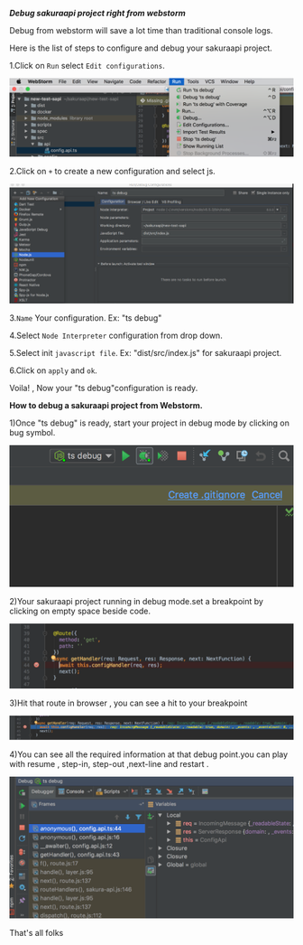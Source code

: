 **_Debug sakuraapi project right from webstorm_**

Debug from webstorm will save a lot time than traditional console logs.

Here is the list of steps to configure and debug your sakuraapi project.

1.Click on `Run` select `Edit configurations`.

 ![](./../images/.Tutorial-004_images/image6.png)

2.Click on `+` to create a new configuration and select js.

 ![](./../images/.Tutorial-004_images/image2.png)


3.`Name` Your configuration. Ex: &quot;ts debug&quot;

4.Select `Node Interpreter` configuration from drop down.

5.Select init `javascript file`. Ex: &quot;dist/src/index.js&quot; for sakuraapi project.

6.Click on `apply` and `ok`.

Voila! , Now your &quot;ts debug&quot;configuration is ready.

**How to debug a sakuraapi project from Webstorm.**

1)Once &quot;ts debug&quot; is ready, start your project in debug mode by clicking on bug symbol.

 ![](./../images/.Tutorial-004_images/image4.png)

2)Your sakuraapi project running in debug mode.set a breakpoint by clicking on empty space beside code.

 ![](./../images/.Tutorial-004_images/image3.png)

3)Hit that route in browser , you can see a hit to your breakpoint

 ![](./../images/.Tutorial-004_images/image5.png)

4)You can see all the required information at that debug point.you can play with resume , step-in, step-out ,next-line and restart .

 ![](./../images/.Tutorial-004_images/image1.png)

That&#39;s all folks


